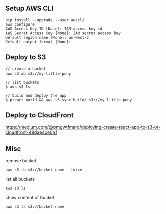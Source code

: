 ## Setup AWS CLI
```
pip install --upgrade --user awscli
aws configure
AWS Access Key ID [None]: IAM access key id
AWS Secret Access Key [None]: IAM secret access key
Default region name [None]: us-west-2
Default output format [None]:
```

## Deploy to S3
```
// create a bucket
aws s3 mb s3://my-little-pony

// list buckets
$ aws s3 ls

// build and deploy the app
$ preact build && aws s3 sync build/ s3://my-little-pony
```

## Deploy to CloudFront
https://medium.com/@omgwtfmarc/deploying-create-react-app-to-s3-or-cloudfront-48dae4ce0af

## Misc
remove bucket
```
aws s3 rb s3://bucket-name --force
```

list all buckets
```
aws s3 ls
```

show content of bucket
```
aws s3 ls s3://bucket-name
```
